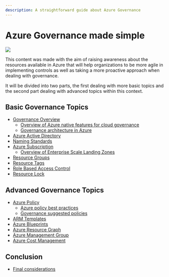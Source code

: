 ```yaml
---
description: A straightforward guide about Azure Governance
---
```


# Azure Governance made simple

![](.gitbook/assets/azure\_governance.png)

This content was made with the aim of raising awareness about the resources available in Azure that will help organizations to be more agile in implementing controls as well as taking a more proactive approach when dealing with governance.

It will be divided into two parts, the first dealing with more basic topics and the second part dealing with advanced topics within this context.

## Basic Governance Topics

* [Governance Overview](basic-governance-topics/governance-overview/)
  * [Overview of Azure native features for cloud governance](basic-governance-topics/governance-overview/overview-of-azure-native-features-for-cloud-governance.md)
  * [Governance architecture in Azure](basic-governance-topics/governance-overview/governance-architecture-in-azure.md)
* [Azure Active Directory](basic-governance-topics/azure-active-directory.md)
* [Naming Standards](basic-governance-topics/naming-standards.md)
* [Azure Subscription](basic-governance-topics/azure-subscription/)
  * [Overview of Enterprise Scale Landing Zones](basic-governance-topics/azure-subscription/overview-of-enterprise-scale-landing-zones.md)
* [Resource Groups](basic-governance-topics/resource-groups.md)
* [Resource Tags](basic-governance-topics/resource-tags.md)
* [Role Based Access Control](basic-governance-topics/role-based-access-control.md)
* [Resource Lock](basic-governance-topics/resource-locks.md)

## Advanced Governance Topics

* [Azure Policy](advanced-governance-topics/azure-policy/)
  * [Azure policy best practices](advanced-governance-topics/azure-policy/azure-policy-best-practices.md)
  * [Governance suggested policies](advanced-governance-topics/azure-policy/governance-suggested-policies.md)
* [ARM Templates](advanced-governance-topics/arm-templates.md)
* [Azure Blueprints](advanced-governance-topics/azure-blueprints.md)
* [Azure Resource Graph](advanced-governance-topics/azure-resource-graph.md)
* [Azure Management Group](advanced-governance-topics/management-groups.md)
* [Azure Cost Management](advanced-governance-topics/cost-management.md)

## Conclusion

* [Final considerations](conclusion/final-considerations.md)
